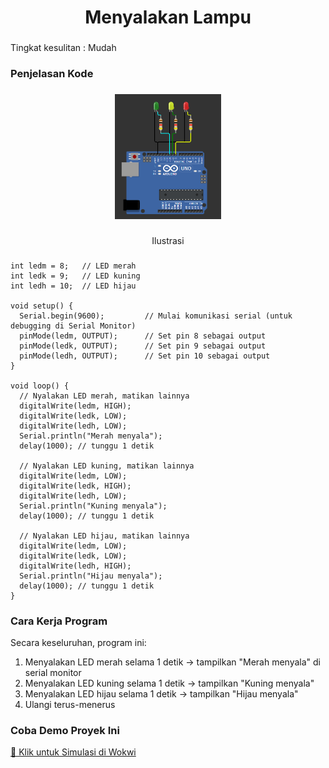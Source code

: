 <h1 align="center">Menyalakan Lampu</h1>

###

<p align="left">Tingkat kesulitan : Mudah</p>

###

<h3 align="left">Penjelasan Kode</h3>

###

<div align="center">
  <img height="200" src="../1.TURN ON THE LIGHT/ilustrasi.png"  />
</div>

###
<p align="center">Ilustrasi</p>

###

```
int ledm = 8;   // LED merah
int ledk = 9;   // LED kuning
int ledh = 10;  // LED hijau

void setup() {
  Serial.begin(9600);         // Mulai komunikasi serial (untuk debugging di Serial Monitor)
  pinMode(ledm, OUTPUT);      // Set pin 8 sebagai output
  pinMode(ledk, OUTPUT);      // Set pin 9 sebagai output
  pinMode(ledh, OUTPUT);      // Set pin 10 sebagai output
}

void loop() {
  // Nyalakan LED merah, matikan lainnya
  digitalWrite(ledm, HIGH);
  digitalWrite(ledk, LOW);
  digitalWrite(ledh, LOW);
  Serial.println("Merah menyala");
  delay(1000); // tunggu 1 detik

  // Nyalakan LED kuning, matikan lainnya
  digitalWrite(ledm, LOW);
  digitalWrite(ledk, HIGH);
  digitalWrite(ledh, LOW);
  Serial.println("Kuning menyala");
  delay(1000); // tunggu 1 detik

  // Nyalakan LED hijau, matikan lainnya
  digitalWrite(ledm, LOW);
  digitalWrite(ledk, LOW);
  digitalWrite(ledh, HIGH);
  Serial.println("Hijau menyala");
  delay(1000); // tunggu 1 detik
}
```

### Cara Kerja Program

Secara keseluruhan, program ini:

1. Menyalakan LED merah selama 1 detik → tampilkan "Merah menyala" di serial monitor
2. Menyalakan LED kuning selama 1 detik → tampilkan "Kuning menyala"
3. Menyalakan LED hijau selama 1 detik → tampilkan "Hijau menyala"
4. Ulangi terus-menerus

### Coba Demo Proyek Ini 

[🔌 Klik untuk Simulasi di Wokwi](https://wokwi.com/projects/418127986005632001)
